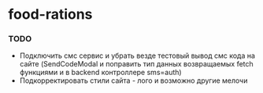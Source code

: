 # food-rations

### TODO

- Подключить смс сервис и убрать везде тестовый вывод смс кода на сайте (SendCodeModal и поправить тип данных возвращаемых fetch функциями и в backend контроллере sms=auth)
- Подкорректировать стили сайта - лого и возможно другие мелочи

